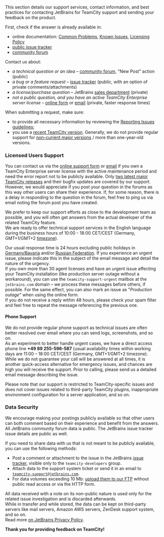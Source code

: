[//]: # (title: Feedback)
[//]: # (auxiliary-id: Feedback)

This section details our support services, contact information, and best practices for contacting JetBrains for TeamCity support and sending your feedback on the product.

First, check if the answer is already available in:
* online documentation: [Common Problems](common-problems.md), [Known Issues](known-issues.md), [Licensing Policy](licensing-policy.md)
* [public issue tracker](https://youtrack.jetbrains.com/issues/TW)
* [community forum](http://jb.gg/teamcity-forum)

Contact us about:
* _a technical question or an idea_ – [community forum](http://jb.gg/teamcity-forum), "New Post" action (public)
* _a bug or a feature request_ – [issue tracker](https://youtrack.jetbrains.com/issues/TW) (public, with an option of private comments/attachments)
* _a license/purchase question_ – JetBrains [sales department](http://www.jetbrains.com/company/contacts/#contactSales) (private)
* _not a public question, and you have an active TeamCity Enterprise server license_ – [online form](https://teamcity-support.jetbrains.com/hc/en-us/requests/new?ticket_form_id=66621) or [email](mailto:teamcity-support@jetbrains.com?body=Affected%20TeamCity%20version:%20%3Cversion%20and%20build%20number%3E) (private, faster response times)

When submitting a request, make sure:
* to provide all necessary information by reviewing the [Reporting Issues guidelines](reporting-issues.md#Best+Practices+When+Reporting+Issues);
* you use a [recent TeamCity version](previous-releases-downloads.md). Generally, we do not provide regular support for [non-current major versions](teamcity-release-cycle.md) / more than one-year-old versions.

### Licensed Users Support

You can contact us via the [online support form](https://teamcity-support.jetbrains.com/hc/en-us/requests/new?ticket_form_id=66621) or [email](mailto:teamcity-support@jetbrains.com?body=Affected%20TeamCity%20version:%20%3Cversion%20and%20build%20number%3E) if you own a TeamCity Enterprise server license with the active maintenance period and need the error report not to be publicly available. Only [two latest major TeamCity releases](teamcity-release-cycle.md) and their bugfix updates are covered by our support.   
However, we would appreciate if you post your question in the forums as this way other users can share their experience. If, for some reason, there is a delay in responding to the question in the forum, feel free to ping us via email noting the forum post you have created.

We prefer to keep our support efforts as close to the development team as possible, and you will often get answers from the actual developer of the related TeamCity feature.   
We are ready to offer technical support services in the English language during the business hours of 10:00 - 18:00 CET/CEST (Germany, GMT+1/GMT+2 [timezone](http://timeanddate.com/worldclock/city.html?n=168)).

Our usual response time is 24 hours excluding public holidays in [Germany/Bavaria](https://publicholidays.de/bavaria/) and/or [Russian Federation](http://www.timeanddate.com/holidays/russia/). If you experience an urgent issue, please indicate this in the subject of the email message and detail the nature of the urgency.   
If you own more than 30 agent licenses and have an urgent issue affecting your TeamCity installation (like production server outage without a workaround), you can use the `teamcity-support-urgent` mailbox at the `jetbrains.com` domain – we process these messages before others, if possible. For the same effect, you can also mark an issue as "_Production outage_" when using the online form.   
If you do not receive a reply within 48 hours, please check your spam filter and feel free to repeat the message referencing the previous one. 

#### Phone Support

We do not provide regular phone support as technical issues are often better resolved over email where you can send logs, screenshots, and so on.   
As an experiment to better handle urgent cases, we have a direct access phone line __+49 89 255-596-587__ (usual availability times within working days are 11:00 – 18:00 CET/CEST (Germany, GMT+1/GMT+2 timezone). While we do not guarantee your call will be answered at all times, it is another quick-access alternative for emergency issues, and chances are high you will receive the support. Prior to calling, please send us a detailed email message describing the issue.

Please note that our support is restricted to TeamCity-specific issues and does not cover issues related to third-party TeamCity plugins, inappropriate environment configuration for a server application, and so on.

### Data Security

We encourage making your postings publicly available so that other users can both comment based on their experience and benefit from the answers.   
All JetBrains community forum data is public. The JetBrains issue tracker issue details are public as well.

If you need to share data with us that is not meant to be publicly available, you can use the following methods:
* Post a comment or attachment to the issue in the JetBrains [issue tracker](https://youtrack.jetbrains.com/issues/TW), visible only to the `teamcity-developers` group.
* Attach data to the support system ticket or send it in an email to [`teamcity-support@jetbrains.com`](mailto:teamcity-support@jetbrains.com).
* For data volumes exceeding 10 Mb: [upload them to our FTP](reporting-issues.md#Uploading+Large+Data+Archives) without public read access or via the HTTP form.

All data received with a note on its non-public nature is used only for the related issue investigation and is discarded afterwards.   
While in transfer and while stored, the data can be kept on third-party servers like mail servers, Amazon AWS servers, ZenDesk support system, and so on.   
Read more [on JetBrains Privacy Policy](https://www.jetbrains.com/company/privacy.html).

__Thank you for providing feedback on TeamCity!__

